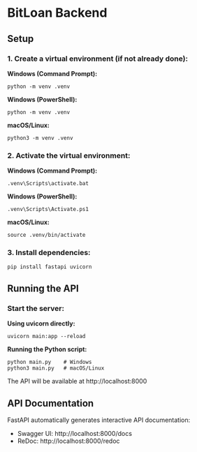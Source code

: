 # BitLoan Backend

## Setup

### 1. Create a virtual environment (if not already done):

**Windows (Command Prompt):**
```
python -m venv .venv
```

**Windows (PowerShell):**
```
python -m venv .venv
```

**macOS/Linux:**
```
python3 -m venv .venv
```

### 2. Activate the virtual environment:

**Windows (Command Prompt):**
```
.venv\Scripts\activate.bat
```

**Windows (PowerShell):**
```
.venv\Scripts\Activate.ps1
```

**macOS/Linux:**
```
source .venv/bin/activate
```

### 3. Install dependencies:

```
pip install fastapi uvicorn
```

## Running the API

### Start the server:

**Using uvicorn directly:**
```
uvicorn main:app --reload
```

**Running the Python script:**
```
python main.py    # Windows
python3 main.py   # macOS/Linux
```

The API will be available at http://localhost:8000

## API Documentation

FastAPI automatically generates interactive API documentation:
- Swagger UI: http://localhost:8000/docs
- ReDoc: http://localhost:8000/redoc
